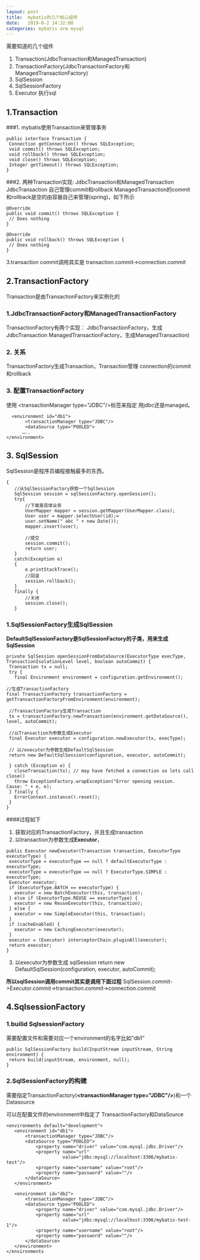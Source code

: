 ```yaml
---
layout: post
title:  mybatis的几个核心组件
date:   2019-8-2 14:32:00
categories: mybatis orm mysql
---
```


需要知道的几个组件
1. Transaction(JdbcTransaction和ManagedTransaction)
2. TransactionFactory(JdbcTransactionFactory和ManagedTransactionFactory)
3. SqlSession
4. SqlSessionFactory
5. Executor 执行sql

## 1.Transaction
###1. mybatis使用Transaction来管理事务
```
public interface Transaction { 
 Connection getConnection() throws SQLException;
 void commit() throws SQLException;
 void rollback() throws SQLException;
 void close() throws SQLException;
 Integer getTimeout() throws SQLException;
}
```

###2. 两种Transaction实现:
JdbcTransaction和ManagedTransaction
JdbcTransaction 自己管理commit和rollback
ManagedTransaction的commit和rollback是空的由容器自己来管理(spring)，如下所示
```
@Override
public void commit() throws SQLException {
 // Does nothing
}

@Override
public void rollback() throws SQLException {
 // Does nothing
}
```
3.transaction commit调用其实是
transaction.commit->connection.commit




## 2.TransactionFactory
Transaction是由TransactionFactory来实例化的

### 1.JdbcTransactionFactory和ManagedTransactionFactory
TransactionFactory有两个实现：
JdbcTransactionFactory，生成JdbcTransaction
ManagedTransactionFactory，生成ManagedTransaction)

### 2. 关系
TransactionFactory生成Transaction，Transaction管理 connection的commit和rollback

### 3. 配置TransactionFactory

使用 \<transactionManager type="JDBC"/>标签来指定 用jdbc还是managed。

```
  <environment id="db1">
       <transactionManager type="JDBC"/>
       <dataSource type="POOLED">
      …..
</environment>
```



## 3. SqlSession
SqlSession是程序员编程接触最多的东西。
```public static  User query(int id)
{
   //从SqlSessionFactory获取一个SqlSession
   SqlSession session = sqlSessionFactory.openSession();
   try{
       //下面是具体业务
       UserMapper mapper = session.getMapper(UserMapper.class);
       User user = mapper.selectUser(id);=
       user.setName(" abc " + new Date());
       mapper.insert(user);

       //提交
       session.commit();
       return user;
   }
   catch(Exception e)
   {
       e.printStackTrace();
       //回滚
       session.rollback();
   }
   finally {
       //关闭
       session.close();
   }
```
### 1.SqlSessionFactory生成SqlSession
**DefaultSqlSessionFactory是SqlSessionFactory的子类，用来生成SqlSession**
```
private SqlSession openSessionFromDataSource(ExecutorType execType, TransactionIsolationLevel level, boolean autoCommit) {
 Transaction tx = null;
 try {
   final Environment environment = configuration.getEnvironment();

//生成TransactionFactory
final TransactionFactory transactionFactory = getTransactionFactoryFromEnvironment(environment);

 //TransactionFactory生成Transaction
 tx = transactionFactory.newTransaction(environment.getDataSource(), level, autoCommit);

 //以Transaction为参数生成Executor
 final Executor executor = configuration.newExecutor(tx, execType);

 // 以/executor为参数生成DefaultSqlSession
 return new DefaultSqlSession(configuration, executor, autoCommit);

 } catch (Exception e) {
   closeTransaction(tx); // may have fetched a connection so lets call close()
   throw ExceptionFactory.wrapException("Error opening session.  Cause: " + e, e);
 } finally {
   ErrorContext.instance().reset();
 }
}

```
####过程如下
1. 获取对应的TransactionFactory，并且生成transaction
2. 以transaction为参数生成**Executor**，
```
public Executor newExecutor(Transaction transaction, ExecutorType executorType) {
 executorType = executorType == null ? defaultExecutorType : executorType;
 executorType = executorType == null ? ExecutorType.SIMPLE : executorType;
 Executor executor;
 if (ExecutorType.BATCH == executorType) {
   executor = new BatchExecutor(this, transaction);
 } else if (ExecutorType.REUSE == executorType) {
   executor = new ReuseExecutor(this, transaction);
 } else {
   executor = new SimpleExecutor(this, transaction);
 }
 if (cacheEnabled) {
   executor = new CachingExecutor(executor);
 }
 executor = (Executor) interceptorChain.pluginAll(executor);
 return executor;
}
```
3. 以executor为参数生成 sqlSession
return new DefaultSqlSession(configuration, executor, autoCommit);

**所以sqlSession调用commit其实是调用下面过程**
SqlSession.commit->Executor.commit->transaction.commit->connection.commit



## 4.SqlsessionFactory

### 1.builid SqlsessionFactory
需要配置文件和需要对应一个environment的名字比如”db1“
```
public SqlSessionFactory build(InputStream inputStream, String environment) {
 return build(inputStream, environment, null);
}
```

### 2.SqlSessionFactory的构建
需要指定TransactionFactory(**\<transactionManager type="JDBC"/>**)和一个Datasource  

可以在配置文件的environment中指定了 TransactionFactory和DataSource
```
<environments default="development">
   <environment id="db1">
       <transactionManager type="JDBC"/>
       <dataSource type="POOLED">
           <property name="driver" value="com.mysql.jdbc.Driver"/>
           <property name="url"
                     value="jdbc:mysql://localhost:3306/mybatis-test"/>
           <property name="username" value="root"/>
           <property name="password" value=""/>
       </dataSource>
   </environment>

   <environment id="db2">
       <transactionManager type="JDBC"/>
       <dataSource type="POOLED">
           <property name="driver" value="com.mysql.jdbc.Driver"/>
           <property name="url"
                     value="jdbc:mysql://localhost:3306/mybatis-test-1"/>
           <property name="username" value="root"/>
           <property name="password" value=""/>
       </dataSource>
   </environment>
</environments
```

